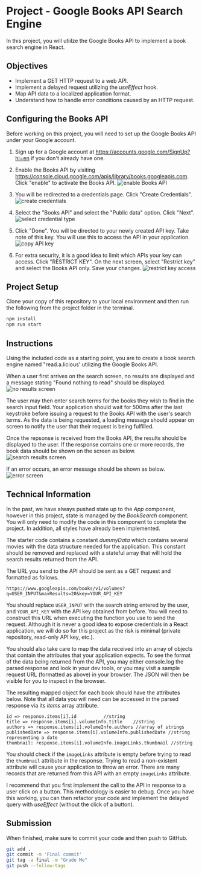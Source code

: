 # Project - Google Books API Search Engine

In this project, you will utiilze the Google Books API to implement a book search engine in React.

## Objectives

- Implement a GET HTTP request to a web API.
- Implement a delayed request utilizing the _useEffect_ hook.
- Map API data to a localized application format.
- Understand how to handle error conditions caused by an HTTP request.

## Configuring the Books API

Before working on this project, you will need to set up the Google Books API under your Google account.

1. Sign up for a Google account at https://accounts.google.com/SignUp?hl=en if you don't already have one.
2. Enable the Books API by visiting https://console.cloud.google.com/apis/library/books.googleapis.com. Click "enable" to activate the Books API.
   ![enable Books API](docs/enable_api.png)

3. You will be redirected to a credentials page. Click "Create Credentials".
   ![create credentials](docs/create_credentials.png)

4. Select the "Books API" and select the "Public data" option. Click "Next".
   ![select credential type](docs/credential_type.png)

5. Click "Done". You will be directed to your newly created API key. Take note of this key. You will use this to access the API in your application.
   ![copy API key](docs/copy_api_key.png)

6. For extra security, it is a good idea to limit which APIs your key can access. Click "RESTRICT KEY". On the next screen, select "Restrict key" and select the Books API only. Save your changes.
   ![restrict key access](docs/restrict_key.png)

## Project Setup

Clone your copy of this repository to your local environment and then run the following from the project folder in the terminal.

```bash
npm install
npm run start
```

## Instructions

Using the included code as a starting point, you are to create a book search engine named "read.a.licious' utilizing the Google Books API.

When a user first arrives on the search screen, no results are displayed and a message stating "Found nothing to read" should be displayed.
![no results screen](docs/no_results_screen.png)

The user may then enter search terms for the books they wish to find in the search input field. Your application should wait for 500ms after the last keystroke before issuing a request to the Books API with the user's search terms. As the data is being requested, a loading message should appear on screen to notify the user that their request is being fulfilled.

Once the repsonse is received from the Books API, the results should be displayed to the user. If the response contains one or more records, the book data should be shown on the screen as below.
![search results screen](docs/query_results_screen.png)

If an error occurs, an error message should be shown as below.
![error screen](docs/error_screen.png)

## Technical Information

In the past, we have always pushed state up to the _App_ component, however in this project, state is managed by the _BookSearch_ component. You will only need to modify the code in this component to complete the project. In addition, all styles have already been implemented.

The starter code contains a constant _dummyData_ which contains several movies with the data structure needed for the application. This constant should be removed and replaced with a stateful array that will hold the search results returned from the API.

The URL you send to the API should be sent as a GET request and formatted as follows.

```
https://www.googleapis.com/books/v1/volumes?q=USER_INPUT&maxResults=20&key=YOUR_API_KEY
```

You should replace `USER_INPUT` with the search string entered by the user, and `YOUR_API_KEY` with the API key obtained from before. You will need to construct this URL when executing the function you use to send the request. Although it is never a good idea to expose credentials in a React application, we will do so for this project as the risk is minimal (private repository, read-only API key, etc.).

You should also take care to map the data received into an array of objects that contain the attributes that your application expects. To see the format of the data being returned from the API, you may either console.log the parsed response and look in your dev tools, or you may visit a sample request URL (formatted as above) in your browser. The JSON will then be visible for you to inspect in the browser.

The resulting mapped object for each book should have the attributes below. Note that all data you will need can be accessed in the parsed response via its _items_ array attribute.

```
id => response.items[i].id          //string
title => response.items[i].volumeInfo.title    //string
authors => response.items[i].volumeInfo.authors //array of strings
publishedDate => response.items[i].volumeInfo.publishedDate //string representing a date
thumbnail: response.items[i].volumeInfo.imageLinks.thumbnail //string
```

You should check if the `imageLinks` attribute is empty before trying to read the `thumbnail` attribute in the response. Trying to read a non-existent attribute will cause your application to throw an error. There are many records that are returned from this API with an empty `imageLinks` attribute.

I recommend that you first implement the call to the API in response to a user click on a button. This methodology is easier to debug. Once you have this working, you can then refactor your code and implement the delayed query with _useEffect_ (without the click of a button).

## Submission

When finished, make sure to commit your code and then push to GitHub.

```bash
git add .
git commit -m 'Final commit'
git tag -a final -m "Grade Me"
git push --follow-tags
```
